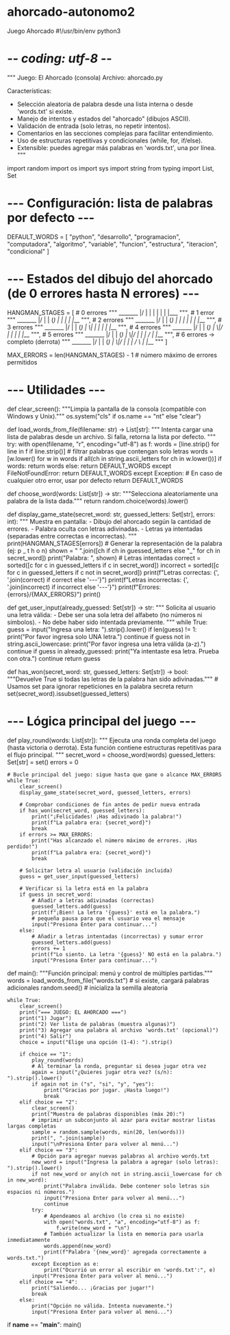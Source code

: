 # ahorcado-autonomo2
Juego Ahorcado
#!/usr/bin/env python3
# -*- coding: utf-8 -*-
"""
Juego: El Ahorcado (consola)
Archivo: ahorcado.py

Características:
- Selección aleatoria de palabra desde una lista interna o desde 'words.txt' si existe.
- Manejo de intentos y estados del "ahorcado" (dibujos ASCII).
- Validación de entrada (solo letras, no repetir intentos).
- Comentarios en las secciones complejas para facilitar entendimiento.
- Uso de estructuras repetitivas y condicionales (while, for, if/else).
- Extensible: puedes agregar más palabras en 'words.txt', una por línea.
"""

import random
import os
import sys
import string
from typing import List, Set

# --- Configuración: lista de palabras por defecto ---
DEFAULT_WORDS = [
    "python", "desarrollo", "programacion", "computadora", "algoritmo",
    "variable", "funcion", "estructura", "iteracion", "condicional"
]

# --- Estados del dibujo del ahorcado (de 0 errores hasta N errores) ---
HANGMAN_STAGES = [
    # 0 errores
    """
     _______
    |/      |
    |
    |
    |
    |
    |
    |___
    """,
    # 1 error
    """
     _______
    |/      |
    |      (_)
    |
    |
    |
    |
    |___
    """,
    # 2 errores
    """
     _______
    |/      |
    |      (_)
    |       |
    |       |
    |
    |
    |___
    """,
    # 3 errores
    """
     _______
    |/      |
    |      (_)
    |      \\|
    |       |
    |
    |
    |___
    """,
    # 4 errores
    """
     _______
    |/      |
    |      (_)
    |      \\|/
    |       |
    |
    |
    |___
    """,
    # 5 errores
    """
     _______
    |/      |
    |      (_)
    |      \\|/
    |       |
    |      /
    |
    |___
    """,
    # 6 errores -> completo (derrota)
    """
     _______
    |/      |
    |      (_)
    |      \\|/
    |       |
    |      / \\
    |
    |___
    """
]

MAX_ERRORS = len(HANGMAN_STAGES) - 1  # número máximo de errores permitidos

# --- Utilidades ---


def clear_screen():
    """Limpia la pantalla de la consola (compatible con Windows y Unix)."""
    os.system("cls" if os.name == "nt" else "clear")


def load_words_from_file(filename: str) -> List[str]:
    """
    Intenta cargar una lista de palabras desde un archivo.
    Si falla, retorna la lista por defecto.
    """
    try:
        with open(filename, "r", encoding="utf-8") as f:
            words = [line.strip() for line in f if line.strip()]
        # filtrar palabras que contengan solo letras
        words = [w.lower() for w in words if all(ch in string.ascii_letters for ch in w.lower())]
        if words:
            return words
        else:
            return DEFAULT_WORDS
    except FileNotFoundError:
        return DEFAULT_WORDS
    except Exception:
        # En caso de cualquier otro error, usar por defecto
        return DEFAULT_WORDS


def choose_word(words: List[str]) -> str:
    """Selecciona aleatoriamente una palabra de la lista dada."""
    return random.choice(words).lower()


def display_game_state(secret_word: str, guessed_letters: Set[str], errors: int):
    """
    Muestra en pantalla:
    - Dibujo del ahorcado según la cantidad de errores.
    - Palabra oculta con letras adivinadas.
    - Letras ya intentadas (separadas entre correctas e incorrectas).
    """
    print(HANGMAN_STAGES[errors])
    # Generar la representación de la palabra (ej: p _ t h o n)
    shown = " ".join([ch if ch in guessed_letters else "_" for ch in secret_word])
    print("Palabra: ", shown)
    # Letras intentadas
    correct = sorted([c for c in guessed_letters if c in secret_word])
    incorrect = sorted([c for c in guessed_letters if c not in secret_word])
    print(f"Letras correctas: {', '.join(correct) if correct else '---'}")
    print(f"Letras incorrectas: {', '.join(incorrect) if incorrect else '---'}")
    print(f"Errores: {errors}/{MAX_ERRORS}")
    print()


def get_user_input(already_guessed: Set[str]) -> str:
    """
    Solicita al usuario una letra válida:
    - Debe ser una sola letra del alfabeto (no números ni símbolos).
    - No debe haber sido intentada previamente.
    """
    while True:
        guess = input("Ingresa una letra: ").strip().lower()
        if len(guess) != 1:
            print("Por favor ingresa solo UNA letra.")
            continue
        if guess not in string.ascii_lowercase:
            print("Por favor ingresa una letra válida (a-z).")
            continue
        if guess in already_guessed:
            print("Ya intentaste esa letra. Prueba con otra.")
            continue
        return guess


def has_won(secret_word: str, guessed_letters: Set[str]) -> bool:
    """Devuelve True si todas las letras de la palabra han sido adivinadas."""
    # Usamos set para ignorar repeticiones en la palabra secreta
    return set(secret_word).issubset(guessed_letters)


# --- Lógica principal del juego ---


def play_round(words: List[str]):
    """
    Ejecuta una ronda completa del juego (hasta victoria o derrota).
    Esta función contiene estructuras repetitivas para el flujo principal.
    """
    secret_word = choose_word(words)
    guessed_letters: Set[str] = set()
    errors = 0

    # Bucle principal del juego: sigue hasta que gane o alcance MAX_ERRORS
    while True:
        clear_screen()
        display_game_state(secret_word, guessed_letters, errors)

        # Comprobar condiciones de fin antes de pedir nueva entrada
        if has_won(secret_word, guessed_letters):
            print("¡Felicidades! ¡Has adivinado la palabra!")
            print(f"La palabra era: {secret_word}")
            break
        if errors >= MAX_ERRORS:
            print("Has alcanzado el número máximo de errores. ¡Has perdido!")
            print(f"La palabra era: {secret_word}")
            break

        # Solicitar letra al usuario (validación incluida)
        guess = get_user_input(guessed_letters)

        # Verificar si la letra está en la palabra
        if guess in secret_word:
            # Añadir a letras adivinadas (correctas)
            guessed_letters.add(guess)
            print(f"¡Bien! La letra '{guess}' está en la palabra.")
            # pequeña pausa para que el usuario vea el mensaje
            input("Presiona Enter para continuar...")
        else:
            # Añadir a letras intentadas (incorrectas) y sumar error
            guessed_letters.add(guess)
            errors += 1
            print(f"Lo siento. La letra '{guess}' NO está en la palabra.")
            input("Presiona Enter para continuar...")


def main():
    """Función principal: menú y control de múltiples partidas."""
    words = load_words_from_file("words.txt")  # si existe, cargará palabras adicionales
    random.seed()  # inicializa la semilla aleatoria

    while True:
        clear_screen()
        print("=== JUEGO: EL AHORCADO ===")
        print("1) Jugar")
        print("2) Ver lista de palabras (muestra algunas)")
        print("3) Agregar una palabra al archivo 'words.txt' (opcional)")
        print("4) Salir")
        choice = input("Elige una opción (1-4): ").strip()

        if choice == "1":
            play_round(words)
            # Al terminar la ronda, preguntar si desea jugar otra vez
            again = input("¿Quieres jugar otra vez? (s/n): ").strip().lower()
            if again not in ("s", "si", "y", "yes"):
                print("Gracias por jugar. ¡Hasta luego!")
                break
        elif choice == "2":
            clear_screen()
            print("Muestra de palabras disponibles (máx 20):")
            # imprimir un subconjunto al azar para evitar mostrar listas largas completas
            sample = random.sample(words, min(20, len(words)))
            print(", ".join(sample))
            input("\nPresiona Enter para volver al menú...")
        elif choice == "3":
            # Opción para agregar nuevas palabras al archivo words.txt
            new_word = input("Ingresa la palabra a agregar (solo letras): ").strip().lower()
            if not new_word or any(ch not in string.ascii_lowercase for ch in new_word):
                print("Palabra inválida. Debe contener solo letras sin espacios ni números.")
                input("Presiona Enter para volver al menú...")
                continue
            try:
                # Apendeamos al archivo (lo crea si no existe)
                with open("words.txt", "a", encoding="utf-8") as f:
                    f.write(new_word + "\n")
                # También actualizar la lista en memoria para usarla inmediatamente
                words.append(new_word)
                print(f"Palabra '{new_word}' agregada correctamente a words.txt.")
            except Exception as e:
                print("Ocurrió un error al escribir en 'words.txt':", e)
            input("Presiona Enter para volver al menú...")
        elif choice == "4":
            print("Saliendo... ¡Gracias por jugar!")
            break
        else:
            print("Opción no válida. Intenta nuevamente.")
            input("Presiona Enter para volver al menú...")


if __name__ == "__main__":
    main()
